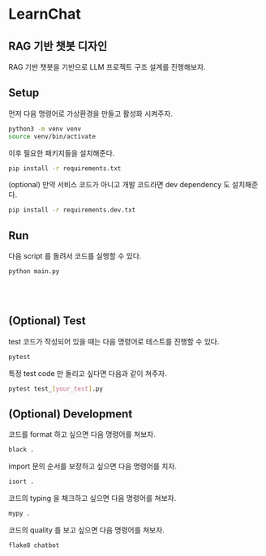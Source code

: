 # LearnChat

## RAG 기반 챗봇 디자인

RAG 기반 챗봇을 기반으로 LLM 프로젝트 구조 설계를 진행해보자.

## Setup
먼저 다음 명령어로 가상환경을 만들고 활성화 시켜주자.
```sh
python3 -m venv venv
source venv/bin/activate
```

이후 필요한 패키지들을 설치해준다.
```sh
pip install -r requirements.txt
```

(optional) 만약 서비스 코드가 아니고 개발 코드라면 dev dependency 도 설치해준다.
```sh
pip install -r requirements.dev.txt
```
## Run
다음 script 를 돌려서 코드를 실행할 수 있다.
```sh
python main.py
```

<br>
<br>

## (Optional) Test
test 코드가 작성되어 있을 때는 다음 명령어로 테스트를 진행할 수 있다.
```sh
pytest
```

특정 test code 만 돌리고 싶다면 다음과 같이 쳐주자.
```sh
pytest test_[your_test].py
```

## (Optional) Development

코드를 format 하고 싶으면 다음 명령어를 쳐보자.
```sh
black .
```

import 문의 순서를 보장하고 싶으면 다음 명령어를 치자.
```sh
isort .
```

코드의 typing 을 체크하고 싶으면 다음 명령어를 쳐보자.
```sh
mypy .
```

코드의 quality 를 보고 싶으면 다음 명령어를 쳐보자.
```sh
flake8 chatbot
```

